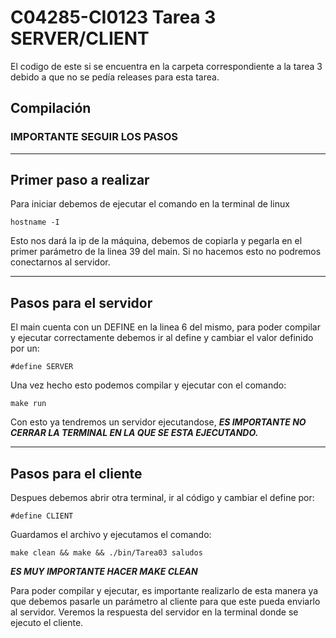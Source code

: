 # C04285-CI0123 Tarea 3 SERVER/CLIENT
El codigo de este si se encuentra en la carpeta correspondiente a la tarea 3 debido a que no se pedía releases para esta tarea.
## Compilación
### IMPORTANTE SEGUIR LOS PASOS
-------
## Primer paso a realizar
Para iniciar debemos de ejecutar el comando en la terminal de linux 
```
hostname -I
```
Esto nos dará la ip de la máquina, debemos de copiarla y pegarla en el primer parámetro de la linea 39 del main. Si no hacemos esto no podremos conectarnos al servidor.

----

## Pasos para el servidor
El main cuenta con un DEFINE en la linea 6 del mismo, para poder compilar y ejecutar correctamente debemos ir al define y cambiar el valor definido por un:

```
#define SERVER
```
Una vez hecho esto podemos compilar y ejecutar con el comando:
```
make run
```
Con esto ya tendremos un servidor ejecutandose, ***ES IMPORTANTE NO CERRAR LA TERMINAL EN LA QUE SE ESTA EJECUTANDO.***

---

## Pasos para el cliente

Despues debemos abrir otra terminal, ir al código y cambiar el define por:
```
#define CLIENT
```
Guardamos el archivo y ejecutamos el comando:
```
make clean && make && ./bin/Tarea03 saludos
```
***ES MUY IMPORTANTE HACER MAKE CLEAN***

Para poder compilar y ejecutar, es importante realizarlo de esta manera ya que debemos pasarle un parámetro al cliente para que este pueda enviarlo al servidor. Veremos la respuesta del servidor en la terminal donde se ejecuto el cliente.
